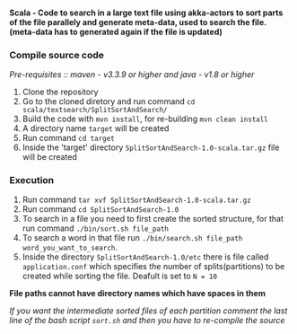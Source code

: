 #### Scala - Code to search in a large text file using akka-actors to sort parts of the file parallely and generate meta-data, used to search the file.(meta-data has to generated again if the file is updated)


### Compile source code

*Pre-requisites :: maven - v3.3.9 or higher and java - v1.8 or higher*

1. Clone the repository
2. Go to the cloned diretory and run command `cd scala/textsearch/SplitSortAndSearch/`
3. Build the code with `mvn install`, for re-building `mvn clean install`
4. A directory name `target` will be created
5. Run command `cd target`
6. Inside the 'target' directory `SplitSortAndSearch-1.0-scala.tar.gz` file will
be created

### Execution

1. Run command `tar xvf SplitSortAndSearch-1.0-scala.tar.gz`
2. Run command `cd SplitSortAndSearch-1.0`
3. To search in a file you need to first create the sorted structure, for that
run command `./bin/sort.sh file_path`
4. To search a word in that file run `./bin/search.sh file_path word_you_want_to_search`.
5. Inside the directory `SplitSortAndSearch-1.0/etc` there is file called
`application.conf` which specifies the number of splits(partitions) to be created
while sorting the file. Deafult is set to `N = 10`

**File paths cannot have directory names which have spaces in them**

*If you want the intermediate sorted files of each partition comment the last
line of the bash script `sort.sh` and then you have to re-compile the source*
